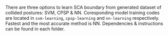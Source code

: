 There are three options to learn SCA boundary from generated dataset of collided postures: SVM, CPSP & NN. Coresponding model training codes are located in `svm-learning`, `cpsp-learning` and `nn-learning` respectively. Fastest and the most accurate method is NN. Dependencies & instructions can be found in each folder.
